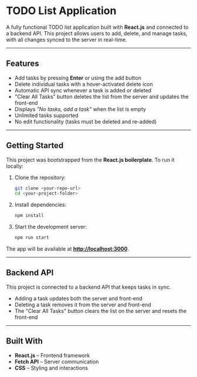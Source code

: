 # TODO List Application

A fully functional TODO list application built with **React.js** and connected to a backend API. This project allows users to add, delete, and manage tasks, with all changes synced to the server in real-time.

---

## Features

* Add tasks by pressing **Enter** or using the add button
* Delete individual tasks with a hover-activated delete icon
* Automatic API sync whenever a task is added or deleted
* "Clear All Tasks" button deletes the list from the server and updates the front-end
* Displays *"No tasks, add a task"* when the list is empty
* Unlimited tasks supported
* No edit functionality (tasks must be deleted and re-added)

---

## Getting Started

This project was bootstrapped from the **React.js boilerplate**. To run it locally:

1. Clone the repository:

   ```bash
   git clone <your-repo-url>
   cd <your-project-folder>
   ```

2. Install dependencies:

   ```bash
   npm install
   ```

3. Start the development server:

   ```bash
   npm run start
   ```

The app will be available at **[http://localhost:3000](http://localhost:3000)**.

---

## Backend API

This project is connected to a backend API that keeps tasks in sync.

* Adding a task updates both the server and front-end
* Deleting a task removes it from the server and front-end
* The "Clear All Tasks" button clears the list on the server and resets the front-end

---

## Built With

* **React.js** – Frontend framework
* **Fetch API** – Server communication
* **CSS** – Styling and interactions
